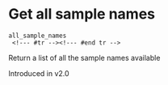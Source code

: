 # Get all sample names

```
all_sample_names 
 <!--- #tr --><!--- #end tr -->
```


Return a list of all the sample names available

Introduced in v2.0

